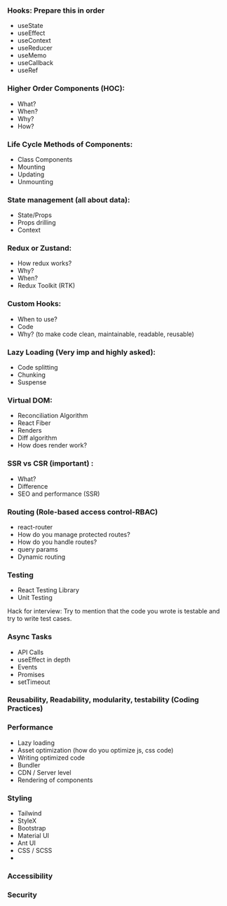 ### Hooks: Prepare this in order

- useState
- useEffect
- useContext
- useReducer
- useMemo
- useCallback
- useRef

### Higher Order Components (HOC):

- What?
- When?
- Why?
- How?

### Life Cycle Methods of Components:

- Class Components
- Mounting
- Updating
- Unmounting

###  State management (all about data):

- State/Props
- Props drilling
- Context

###  Redux or Zustand:

- How redux works?
- Why?
- When?
- Redux Toolkit (RTK)

### Custom Hooks:

- When to use?
- Code
- Why? (to make code clean, maintainable, readable, reusable)

###  Lazy Loading (Very imp and highly asked):

- Code splitting
- Chunking
- Suspense

###  Virtual DOM:

- Reconciliation Algorithm
- React Fiber
- Renders
- Diff algorithm
- How does render work?

### SSR vs CSR (important) :

- What?
- Difference
- SEO and performance (SSR)

###  Routing (Role-based access control-RBAC)

- react-router
- How do you manage protected routes?
- How do you handle routes?
- query params
- Dynamic routing

###  Testing

- React Testing Library
- Unit Testing

Hack for interview: Try to mention that the code you wrote is testable and try to write test cases.

###  Async Tasks

- API Calls
- useEffect in depth
- Events
- Promises
- setTimeout

###  Reusability, Readability, modularity, testability (Coding Practices)

###  Performance 

- Lazy loading
- Asset optimization (how do you optimize js, css code)
- Writing optimized code
- Bundler
- CDN / Server level
- Rendering of components

###  Styling

- Tailwind
- StyleX
- Bootstrap
- Material UI
- Ant UI
- CSS / SCSS
- 
### Accessibility

###  Security
